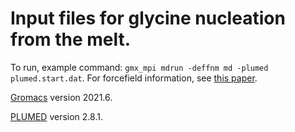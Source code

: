 # Input files for glycine nucleation from the melt. 

To run, example command: `gmx_mpi mdrun -deffnm md -plumed plumed.start.dat`. For forcefield information, see [this paper](https://pubs.rsc.org/en/content/articlelanding/2017/CE/C7CE01271C).

[Gromacs](https://www.gromacs.org/Downloads) version 2021.6.

[PLUMED](https://www.plumed.org/doc-v2.8/user-doc/html/index.html) version 2.8.1.
